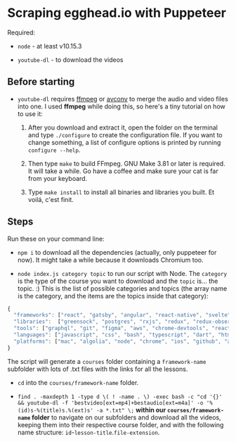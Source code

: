 # Scraping egghead.io with Puppeteer

Required:
- `node` - at least v10.15.3

- `youtube-dl` - to download the videos

## Before starting

- `youtube-dl` requires [ffmpeg](https://www.ffmpeg.org) or [avconv](https://libav.org/avconv.html) to merge the audio and video files into one. I used **ffmpeg** while doing this, so here's a tiny tutorial on how to use it:

  1. After you download and extract it, open the folder on the terminal and type `./configure` to create the configuration file. If you want to change something, a list of configure options is printed by running `configure --help`.

  2. Then type `make` to build FFmpeg. GNU Make 3.81 or later is required. It will take a while. Go have a coffee and make sure your cat is far from your keyboard.

  3. Type `make install` to install all binaries and libraries you built. Et voilá, c'est finit.

## Steps

Run these on your command line:

- `npm i` to download all the dependencies (actually, only puppeteer for now). It might take a while because it downloads Chromium too.

- `node index.js category topic` to run our script with Node. The `category` is the type of the course you want to download and the `topic` is... the topic. :) This is the list of possible categories and topics (the array name is the category, and the items are the topics inside that category):

```js
{
  "frameworks": ["react", "gatsby", "angular", "react-native", "svelte", "vue", "rails", "flutter", "express", "angularjs", "nativescript", "electron", "cycle", "hapi", "ember", "asp-net", "jekyll"]
  "libraries":  ["greensock", "postgres", "rxjs", "redux", "redux-observable", "ramda", "ionic", "node", "apollo", "jest", "next", "mobx", "flow", "react-router", "jq", "ngrx-store", "nuxt", "puppeteer", "recompose", "tailwind", "webgl", "d3", "angular-material", "loopback", "immutable", "natural", "mocha", "polymer", "lodash", "protractor", "twit", "sequelize", "jasmine", "xray", "mongoose", "leaflet", "reactfire", "nightmare", "pm2", "most", "tweenmax", "jquery", "riot", "glamorous", "reflux", "radium", "chai", "requirejs", "p5", "angularfire", "tweenlite", "nwjs", "aphrodite", "canvas", "glmatrix", "flux", "xstream", "realm", "axios", "tachyons", "neo4j"]
  "tools": ["graphql", "git", "figma", "aws", "chrome-devtools", "react-storybook", "eslint", "cypress", "docker", "flexbox", "webpack", "npm", "jwt", "vim", "http", "grep", "svgo", "tmux", "openapi", "nginx", "zeit-now", "flux-architecture", "aria", "gulp", "scikit-learn", "webstorm", "yarn", "babel", "netlify", "grunt", "karma", "angular-cli", "browserify", "edge", "bower", "jspm", "screen-reader", "nvda"]
  "languages": ["javascript", "css", "bash", "typescript", "dart", "html", "scss", "python", "elm", "reason", "rust", "purescript", "ruby", "elixir", "clojurescript", "clojure"]
  "platforms": ["mac", "algolia", "node", "chrome", "ios", "github", "android", "egghead", "elasticsearch", "mongodb", "firebase", "linux", "microsoft", "firefox", "particle", "safari"]
}
```

  The script will generate a `courses` folder containing a `framework-name` subfolder with lots of .txt files with the links for all the lessons.
  
- `cd` into the `courses/framework-name` folder.

- `find . -maxdepth 1 -type d \( ! -name . \) -exec bash -c "cd '{}' && youtube-dl -f 'bestvideo[ext=mp4]+bestaudio[ext=m4a]' -o '%(id)s-%(title)s.%(ext)s' -a *.txt" \;` **within our `courses/framework-name` folder** to navigate on our subfolders and download all the videos, keeping them into their respective course folder, and with the following name structure: `id`-`lesson-title`.`file-extension`.
